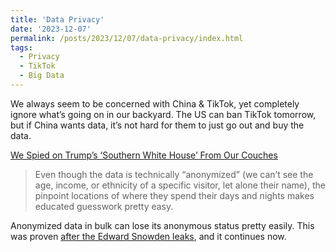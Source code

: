 ```yaml
---
title: 'Data Privacy'
date: '2023-12-07'
permalink: /posts/2023/12/07/data-privacy/index.html
tags:
  - Privacy
  - TikTok
  - Big Data
---
```


We always seem to be concerned with China & TikTok, yet completely ignore what’s going on in our backyard. The US can ban TikTok tomorrow, but if China wants data, it’s not hard for them to just go out and buy the data.
<!-- excerpt -->

[We Spied on Trump’s ‘Southern White House’ From Our Couches](https://www.rollingstone.com/culture/culture-features/data-brokers-trump-tech-spying-privacy-threat-1234897098/)

> Even though the data is technically “anonymized” (we can’t see the age, income, or ethnicity of a specific visitor, let alone their name), the pinpoint locations of where they spend their days and nights makes educated guesswork pretty easy.

Anonymized data in bulk can lose its anonymous status pretty easily. This was proven [after the Edward Snowden leaks](https://arstechnica.com/information-technology/2014/03/surprise-surprise-my-online-metadata-actually-reveals-where-ive-been/), and it continues now.